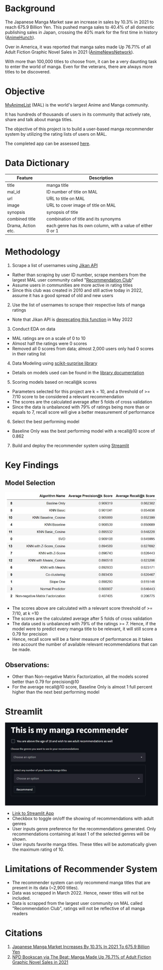 # Background
The Japanese Manga Market saw an increase in sales by 10.3% in 2021 to reach 675.9 Billion Yen. This pushed manga sales to 40.4% of all domestic publishing sales in Japan, crossing the 40% mark for the first time in history ([AnimeHunch][1]).

Over in America, it was reported that manga sales made Up 76.71% of all Adult Fiction Graphic Novel Sales in 2021 ([AnimeNewsNetwork][2]).

With more than 100,000 titles to choose from, it can be a very daunting task to enter the world of manga. Even for the veterans, there are always more titles to be discovered.

[1]: https://animehunch.com/japanese-manga-market-increases-by-10-3-in-2021-to-675-9-billion-yen/ "AnimeHunch"

[2]: https://www.animenewsnetwork.com/news/2022-03-01/npd-bookscan-via-the-beat-manga-made-up-76.71-percent-of-adult-fiction-graphic-novel-sales-in-2021/.182296 "AnimeNewsNetwork"

# Objective
[MyAnimeList][3] (MAL) is the world's largest Anime and Manga community.

It has hundreds of thousands of users in its community that actively rate, share and talk about manga titles.

The objective of this project is to build a user-based manga recommender system by utilizing the rating lists of users on MAL.

The completed app can be assessed [here][10].

[3]: https://myanimelist.net/about.php "MyAnimeList"
# Data Dictionary
[10]: https://share.streamlit.io/bryansoh/mangarecommender "Streamlit App"



| Feature |	 Description |
| --- | --- |
|title| manga title|
|mal_id|ID number of title on MAL|
|url|URL to title on MAL|
|image|URL to cover image of title on MAL|
|synopsis|synopsis of title|
|combined title|combination of title and its synonyms|
|Drama, Action etc.|each genre has its own column, with a value of either 0 or 1|


# Methodology

1. Scrape a list of usernames using [Jikan API][4]
- Rather than scraping by user ID number, scrape members from the largest MAL user community called "[Recommendation Club][5]"
- Assume users in communities are more active in rating titles
- Since this club was created in 2010 and still active today in 2022, assume it has a good spread of old and new users
2. Use the list of usernames to scrape their respective lists of manga ratings
- Note that Jikan API is [deprecating this function][6] in May 2022
3. Conduct EDA on data
- MAL ratings are on a scale of 0 to 10
- Almost half the ratings were 0 scores
- Removed all 0 scores from data; almost 2,000 users only had 0 scores in their rating list
4. Data Modeling using [scikit-surprise library][7]
- Details on models used can be found in the [library documentation][8]
5. Scoring models based on recall@k scores
- Parameters selected for this project are k = 10, and a threshold of >= 7/10 score to be considered a relevant recommendation
- The scores are the calculated average after 5 folds of cross validation
- Since the data is unbalanced with 79% of ratings being more than or equals to 7, recall score will give a better measurement of performance
6. Select the best performing model
- Baseline Only was the best performing model with a recall@10 score of 0.862
7. Build and deploy the recommender system using [Streamlit][9]

[4]: https://docs.api.jikan.moe/ "Jikan API"
[5]: https://myanimelist.net/clubs.php?cid=20081 "Recommendation Club"
[6]: https://docs.google.com/document/d/1-6H-agSnqa8Mfmw802UYfGQrceIEnAaEh4uCXAPiX5A/edit "Deprecating Mangalists"
[7]: https://github.com/NicolasHug/Surprise "Scikit-Surprise"
[8]: https://surprise.readthedocs.io/en/stable/prediction_algorithms_package.html "Model Documentation"
[9]: https://streamlit.io/ "Streamlit"

# Key Findings
## Model Selection
![Model Performance](images/model_performance.JPG)
- The scores above are calculated with a relevant score threshold of >= 7/10, at k =10
- The scores are the calculated average after 5 folds of cross validation
- The data used is unbalanced with 79% of the ratings >= 7. Hence, if the model were to predict every manga title to be relevant, it will still score a 0.79 for precision
- Hence, recall score will be a fairer measure of performance as it takes into account the number of available relevant recommendations that can be made.

## Observations:
- Other than Non-negative Matrix Factorization, all the models scored better than 0.79 for precision@10
- For the average recall@10 score, Baseline Only is almost 1 full percent higher than the next best performing model

# Streamlit
![Streamlit App](images/streamlit.JPG)

- [Link to Streamlit App][10]
- Checkbox to toggle on/off the showing of recommendations with adult genres
- User inputs genre preference for the recommendations generated. Only recommendations containing at least 1 of the selected genres will be shown.
- User inputs favorite manga titles. These titles will be automatically given the maximum rating of 10.

# Limitations of Recommender System
- The recommender system can only recommend manga titles that are present in its data (~2,900 titles).
- Data was scrapped in March 2022. Hence, newer titles will not be included.
- Data is scrapped from the largest user community on MAL called "Recommendation Club", ratings will not be reflective of all manga readers


# Citations
1. [Japanese Manga Market Increases By 10.3% In 2021 To 675.9 Billion Yen][1]
2. [NPD Bookscan via The Beat: Manga Made Up 76.71% of Adult Fiction Graphic Novel Sales in 2021][2]

